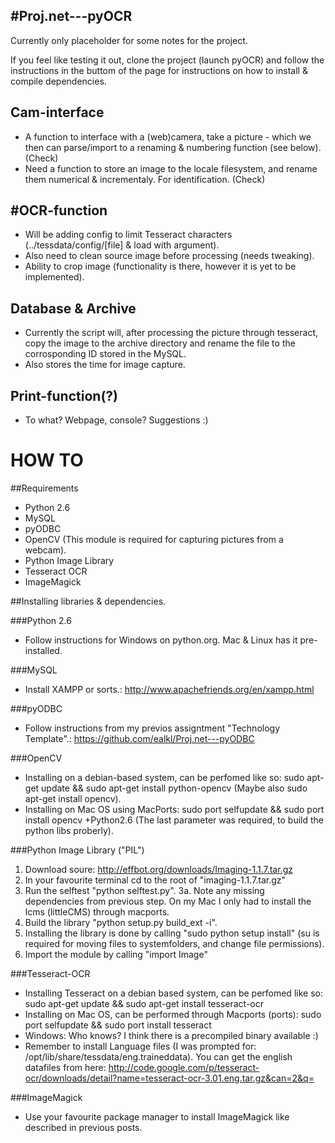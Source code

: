 #Proj.net---pyOCR
-----------------
Currently only placeholder for some notes for the project. 

If you feel like testing it out, clone the project (launch pyOCR) and follow the instructions in the buttom of the page for instructions on how to install & compile dependencies.

Cam-interface
-----------------
* A function to interface with a (web)camera, take a picture - which we then can parse/import to a renaming & numbering function (see below). (Check)
* Need a function to store an image to the locale filesystem, and rename them numerical & incrementaly. For identification. (Check)

#OCR-function
-----------------
* Will be adding config to limit Tesseract characters (../tessdata/config/[file] & load with argument). 
* Also need to clean source image before processing (needs tweaking).
* Ability to crop image (functionality is there, however it is yet to be implemented).

Database & Archive
-----------------
* Currently the script will, after processing the picture through tesseract, copy the image to the archive directory and rename the file to the corrosponding ID stored in the MySQL.
* Also stores the time for image capture.

Print-function(?)
-----------------
* To what? Webpage, console? Suggestions :)


HOW TO
=======

##Requirements
* Python 2.6
* MySQL
* pyODBC
* OpenCV (This module is required for capturing pictures from a webcam).
* Python Image Library
* Tesseract OCR
* ImageMagick


##Installing libraries & dependencies.

###Python 2.6
* Follow instructions for Windows on python.org. Mac & Linux has it pre-installed.

###MySQL
* Install XAMPP or sorts.: http://www.apachefriends.org/en/xampp.html

###pyODBC
* Follow instructions from my previos assigntment "Technology Template".: https://github.com/ealkl/Proj.net---pyODBC

###OpenCV
* Installing on a debian-based system, can be perfomed like so: sudo apt-get update && sudo apt-get install python-opencv (Maybe also sudo apt-get install opencv).
* Installing on Mac OS using MacPorts: sudo port selfupdate && sudo port install opencv +Python2.6 (The last parameter was required, to build the python libs proberly).

###Python Image Library ("PIL")
1. Download soure: http://effbot.org/downloads/Imaging-1.1.7.tar.gz
2. In your favourite terminal cd to the root of "imaging-1.1.7.tar.gz"
3. Run the selftest "python selftest.py". 
3a. Note any missing dependencies from previous step. On my Mac I only had to install the lcms (littleCMS) through macports.
4. Build the library "python setup.py build_ext -i".
5. Installing the library is done by calling "sudo python setup install" (su is required for moving files to systemfolders, and change file permissions).
6. Import the module by calling "import Image"

###Tesseract-OCR
* Installing Tesseract on a debian based system, can be perfomed like so: sudo apt-get update && sudo apt-get install tesseract-ocr
* Installing on Mac OS, can be performed through Macports (ports): sudo port selfupdate && sudo port install tesseract
* Windows: Who knows? I think there is a precompiled binary available :)
* Remember to install Language files (I was prompted for: /opt/lib/share/tessdata/eng.traineddata). You can get the english datafiles from here: http://code.google.com/p/tesseract-ocr/downloads/detail?name=tesseract-ocr-3.01.eng.tar.gz&can=2&q=

###ImageMagick
* Use your favourite package manager to install ImageMagick like described in previous posts.